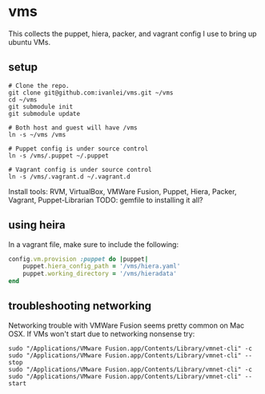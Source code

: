 vms
===
This collects the puppet, hiera, packer, and vagrant config I use to bring up ubuntu VMs.

setup
-----
```
# Clone the repo.
git clone git@github.com:ivanlei/vms.git ~/vms
cd ~/vms
git submodule init
git submodule update

# Both host and guest will have /vms
ln -s ~/vms /vms

# Puppet config is under source control
ln -s /vms/.puppet ~/.puppet

# Vagrant config is under source control
ln -s /vms/.vagrant.d ~/.vagrant.d
```

Install tools: RVM, VirtualBox, VMWare Fusion, Puppet, Hiera, Packer, Vagrant, Puppet-Librarian
TODO: gemfile to installing it all?

using heira
-----------
In a vagrant file, make sure to include the following:
```ruby
config.vm.provision :puppet do |puppet|
	puppet.hiera_config_path = '/vms/hiera.yaml'
	puppet.working_directory = '/vms/hieradata'
end
```

troubleshooting networking
--------------------------
Networking trouble with VMWare Fusion seems pretty common on Mac OSX.  If VMs won't start due to networking nonsense try:
```
sudo "/Applications/VMware Fusion.app/Contents/Library/vmnet-cli" -c
sudo "/Applications/VMware Fusion.app/Contents/Library/vmnet-cli" --stop
sudo "/Applications/VMware Fusion.app/Contents/Library/vmnet-cli" -c
sudo "/Applications/VMware Fusion.app/Contents/Library/vmnet-cli" --start
```

